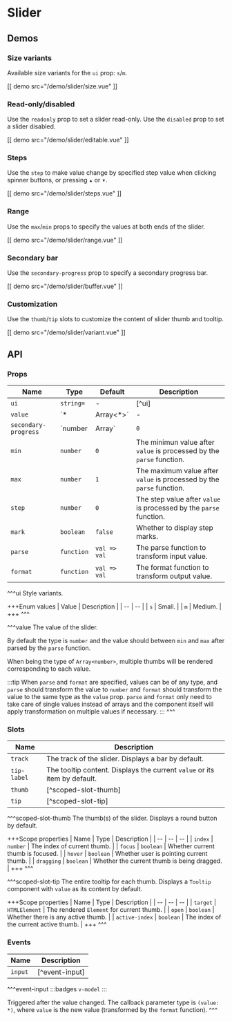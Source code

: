 # Slider

## Demos

### Size variants

Available size variants for the `ui` prop: `s`/`m`.

[[ demo src="/demo/slider/size.vue" ]]

### Read-only/disabled

Use the `readonly` prop to set a slider read-only. Use the `disabled` prop to set a slider disabled.

[[ demo src="/demo/slider/editable.vue" ]]

### Steps

Use the `step` to make value change by specified step value when clicking spinner buttons, or pressing <kbd>▴</kbd> or <kbd>▾</kbd>.

[[ demo src="/demo/slider/steps.vue" ]]

### Range

Use the `max`/`min` props to specify the values at both ends of the slider.

[[ demo src="/demo/slider/range.vue" ]]

### Secondary bar

Use the `secondary-progress` prop to specify a secondary progress bar.

[[ demo src="/demo/slider/buffer.vue" ]]

### Customization

Use the `thumb`/`tip` slots to customize the content of slider thumb and tooltip.

[[ demo src="/demo/slider/variant.vue" ]]

## API

### Props

| Name | Type | Default | Description |
| -- | -- | -- | -- |
| `ui` | `string=` | - | [^ui] |
| `value` | `*|Array<*>` | - | [^value] |
| `secondary-progress` | `number|Array<number>` | `0` | Secondary progress value. |
| `min` | `number` | `0` | The minimun value after `value` is processed by the `parse` function. |
| `max` | `number` | `1` | The maximum value after `value` is processed by the `parse` function. |
| `step` | `number` | `0` | The step value  after `value` is processed by the `parse` function. |
| `mark` | `boolean` | `false` | Whether to display step marks. |
| `parse` | `function` | `val => val` | The parse function to transform input value. |
| `format` | `function` | `val => val` | The format function to transform output value. |

^^^ui
Style variants.

+++Enum values
| Value | Description |
| -- | -- |
| `s` | Small. |
| `m` | Medium. |
+++
^^^

^^^value
The value of the slider.

By default the type is `number` and the value should between `min` and `max` after parsed by the `parse` function.

When being the type of `Array<number>`, multiple thumbs will be rendered corresponding to each value.

:::tip
When `parse` and `format` are specified, values can be of any type, and `parse` should transform the value to `number` and `format` should transform the value to the same type as the `value` prop. `parse` and `format` only need to take care of single values instead of arrays and the component itself will apply transformation on multiple values if necessary.
:::
^^^

### Slots

| Name | Description |
| -- | -- |
| `track` | The track of the slider. Displays a bar by default. |
| `tip-label` | The tooltip content. Displays the current `value` or its item by default. |
| `thumb` | [^scoped-slot-thumb] |
| `tip` | [^scoped-slot-tip] |

^^^scoped-slot-thumb
The thumb(s) of the slider. Displays a round button by default.

+++Scope properties
| Name | Type | Description |
| -- | -- | -- |
| `index` | `number` | The index of current thumb. |
| `focus` | `boolean` | Whether current thumb is focused. |
| `hover` | `boolean` | Whether user is pointing current thumb. |
| `dragging` | `boolean` | Whether the current thumb is being dragged. |
+++
^^^

^^^scoped-slot-tip
The entire tooltip for each thumb. Displays a `Tooltip` component with `value` as its content by default.

+++Scope properties
| Name | Type | Description |
| -- | -- | -- |
| `target` | `HTMLElement` | The rendered `Element` for current thumb. |
| `open` | `boolean` | Whether there is any active thumb. |
| `active-index` | `boolean` | The index of the current active thumb. |
+++
^^^

### Events

| Name | Description |
| -- | -- |
| `input` | [^event-input] |

^^^event-input
:::badges
`v-model`
:::

Triggered after the value changed. The callback parameter type is `(value: *)`, where `value` is the new value (transformed by the `format` function).
^^^
